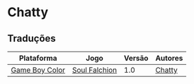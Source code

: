 # Chatty

## Traduções

| Plataforma | Jogo | Versão | Autores |
| ----------- | ----------- | ----------- | ----------- |
| [Game Boy Color](../../traducoes/game-boy-color/) | [Soul Falchion](../../traducoes/game-boy-color/soul-falchion_chatty/) | 1.0 | [Chatty](../../autores/chatty/) |